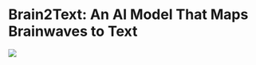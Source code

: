 # Brain2Text: An AI Model That Maps Brainwaves to Text

![](https://github.com/NASS2023/Brain2Text/blob/main/IMAGES/brain.gif)
